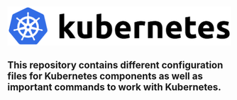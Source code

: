 ![alt text](K8s.png)


## This repository contains different configuration files for Kubernetes components as well as important commands to work with Kubernetes.
